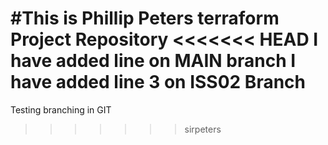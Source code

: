 #This is Phillip Peters terraform Project Repository
<<<<<<< HEAD
I have added line on MAIN branch
I have added line 3 on ISS02 Branch
=======
Testing branching in GIT
>>>>>>> sirpeters

